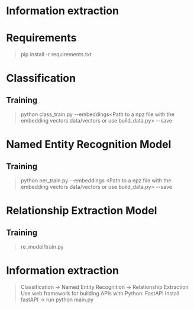 # Information extraction
# Requirements
> pip install -r requirements.txt
# Classification
## Training
> python class_train.py --embeddings<Path to a npz file with the embedding vectors data/vectors or use build_data.py> --save<save model training>
# Named Entity Recognition Model
## Training
> python ner_train.py --embeddings <Path to a npz file with the embedding vectors data/vectors or use build_data.py> --save <save model training>
# Relationship Extraction Model
## Training
> re_model/train.py
# Information extraction
> Classification -> Named Entity Recognition -> Relationship Extraction
> Use web framework for building APIs with Python: FastAPI
> Install fastAPI -> run python main.py
  
